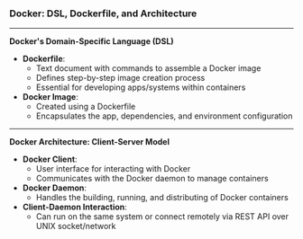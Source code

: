 ### **Docker: DSL, Dockerfile, and Architecture**

---

**Docker's Domain-Specific Language (DSL)**

- **Dockerfile**:
    - Text document with commands to assemble a Docker image
    - Defines step-by-step image creation process
    - Essential for developing apps/systems within containers
- **Docker Image**:
    - Created using a Dockerfile
    - Encapsulates the app, dependencies, and environment configuration

---

**Docker Architecture: Client-Server Model**

- **Docker Client**:
    - User interface for interacting with Docker
    - Communicates with the Docker daemon to manage containers
- **Docker Daemon**:
    - Handles the building, running, and distributing of Docker containers
- **Client-Daemon Interaction**:
    - Can run on the same system or connect remotely via REST API over UNIX socket/network